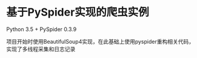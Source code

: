 # 基于PySpider实现的爬虫实例
Python 3.5 + PySpider 0.3.9

项目开始时使用BeautifulSoup4实现，在此基础上使用pyspider重构相关代码，实现了多线程采集和日志记录